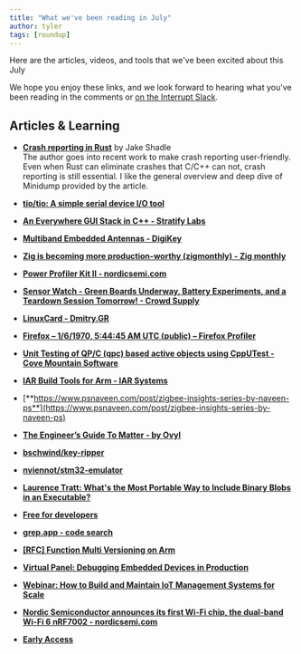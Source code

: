 ```yaml
---
title: "What we've been reading in July"
author: tyler
tags: [roundup]
---
```


<!-- excerpt start -->

Here are the articles, videos, and tools that we've been excited about this
July

<!-- excerpt end -->


We hope you enjoy these links, and we look forward to hearing what you've been
reading in the comments or [on the Interrupt Slack](https://interrupt-slack.herokuapp.com/).

## Articles & Learning

- [**Crash reporting in Rust**](https://jake-shadle.github.io/crash-reporting/) by Jake Shadle<br>
The author goes into recent work to make crash reporting user-friendly. Even when Rust can eliminate crashes that C/C++ can not, crash reporting is still essential. I like the general overview and deep dive of Minidump provided by the article.
- [**tio/tio: A simple serial device I/O tool**](https://github.com/tio/tio)<br>

- [**An Everywhere GUI Stack in C++ - Stratify Labs**](https://blog.stratifylabs.dev/device/2022-05-01-An-Everywhere-GUI-Stack-in-Cpp/)<br>

- [**Multiband Embedded Antennas - DigiKey**](https://www.digikey.com/en/articles/how-to-use-multiband-embedded-antennas-to-save-iot-designs)<br>

- [**Zig is becoming more production-worthy (zigmonthly) - Zig monthly**](https://zigmonthly.org/letters/2022/may-june/)<br>

- [**Power Profiler Kit II - nordicsemi.com**](https://www.nordicsemi.com/Products/Development-hardware/Power-Profiler-Kit-2)<br>

- [**Sensor Watch - Green Boards Underway, Battery Experiments, and a Teardown Session Tomorrow! - Crowd Supply**](https://www.crowdsupply.com/oddly-specific-objects/sensor-watch/updates/green-boards-underway-battery-experiments-and-a-teardown-session-tomorrow)<br>

- [**LinuxCard - Dmitry.GR**](https://dmitry.gr/?r=05.Projects&proj=33.%20LinuxCard)<br>

- [**Firefox – 1/6/1970, 5:44:45 AM UTC (public) – Firefox Profiler**](https://profiler.firefox.com/public/dcw4gqgjhj55epcav80k6kx6a5bbbaxsnwe1eq8/calltree/?globalTrackOrder=0&thread=0&timelineType=category&v=7)<br>

- [**Unit Testing of QP/C (qpc) based active objects using CppUTest - Cove Mountain Software**](https://covemountainsoftware.com/2022/05/04/unit-testing-of-qpc-with-cpputest/)<br>

- [**IAR Build Tools for Arm - IAR Systems**](https://www.iar.com/products/architectures/arm/iar-build-tools-for-arm/)<br>

- [**https://www.psnaveen.com/post/zigbee-insights-series-by-naveen-ps**](https://www.psnaveen.com/post/zigbee-insights-series-by-naveen-ps)<br>

- [**The Engineer’s Guide To Matter - by Ovyl**](https://ovyl.io/blog-posts/matter-smart-home)<br>

- [**bschwind/key-ripper**](https://github.com/bschwind/key-ripper)<br>

- [**nviennot/stm32-emulator**](https://github.com/nviennot/stm32-emulator)<br>

- [**Laurence Tratt: What's the Most Portable Way to Include Binary Blobs in an Executable?**](https://tratt.net/laurie/blog/2022/whats_the_most_portable_way_to_include_binary_blobs_in_an_executable.html)<br>

- [**Free for developers**](https://free-for.dev/#/)<br>

- [**grep.app - code search**](https://grep.app/)<br>

- [**[RFC] Function Multi Versioning on Arm**](https://gcc.gnu.org/pipermail/gcc/2022-July/239134.html)<br>

- [**Virtual Panel: Debugging Embedded Devices in Production**](https://go.memfault.com/debugging-embedded-devices-in-production-virtual-panel)<br>

- [**Webinar: How to Build and Maintain IoT Management Systems for Scale**](https://go.memfault.com/how-to-build-and-maintain-iot-management-systems-for-scale)<br>

- [**Nordic Semiconductor announces its first Wi-Fi chip, the dual-band Wi-Fi 6 nRF7002 - nordicsemi.com**](https://www.nordicsemi.com/News/2022/08/Nordic-Semiconductor-announces-its-first-WiFi-chip)<br>

- [**Early Access**](https://www.blecon.net/early-access)<br>

